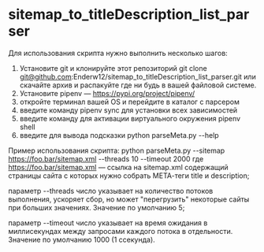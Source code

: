 # sitemap_to_titleDescription_list_parser
Для использования скрипта нужно выполнить несколько шагов:
1. Установите git  и клонируйте этот репозиторий 
    git clone git@github.com:Enderw12/sitemap_to_titleDescription_list_parser.git
    или скачайте архив и распакуйте где ни будь в вашей файловой системе.
2. Установите pipenv — https://pypi.org/project/pipenv/
3. откройте терминал вашей OS и перейдите в каталог с парсером
4. введите команду pipenv sync для установки всех зависимостей
5. введите команду  для активации виртуального окружения
    pipenv shell
6. введите для вывода подсказки
    python parseMeta.py --help

Пример использования скрипта:
python parseMeta.py --sitemap https://foo.bar/sitemap.xml --threads 10 --timeout 2000
где https://foo.bar/sitemap.xml — ссылка на sitemap.xml
содержащий страницы сайта с которых нужно собрать МЕТА-теги title и description;

параметр --threads число указывает на количество потоков выполнения,
ускоряет сбор, но может "перегрузить" некоторые сайты при больших значениях.
Значение по умолчанию 5;

параметр --timeout число указывает на время ожидания в миллисекундах
между запросами каждого потока в отдельности.
Значение по умолчанию 1000 (1 ссекунда).

